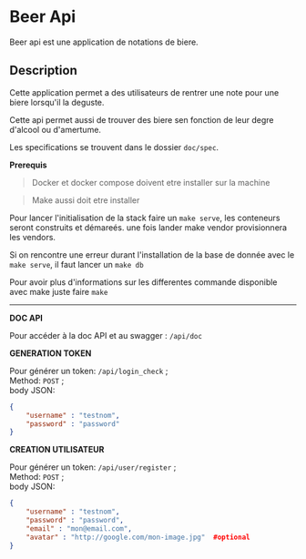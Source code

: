 # Beer Api 

Beer api est une application de notations de biere.

## Description

Cette application permet a des utilisateurs de rentrer une note pour une biere lorsqu'il la deguste.

Cette api permet aussi de trouver des biere sen fonction de leur degre d'alcool ou d'amertume.

Les specifications se trouvent dans le dossier `doc/spec`.

**Prerequis**
> Docker et docker compose doivent etre installer sur la machine

> Make aussi doit etre installer

Pour lancer l'initialisation de la stack faire un `make serve`, les conteneurs seront construits et démareés.
une fois lander make vendor provisionnera les vendors.

Si on rencontre une erreur durant l'installation de la base de donnée avec le `make serve`, il faut lancer un `make db`

Pour avoir plus d'informations sur les differentes commande disponible avec make juste faire `make`

---
**DOC API**

Pour accéder à la doc API et au swagger :
`/api/doc`

**GENERATION TOKEN**

Pour générer un token:
`/api/login_check` ; <br>
Method: `POST` ; <br>
body JSON: 
``` json
{  
    "username" : "testnom", 
    "password" : "password"
}
```

**CREATION UTILISATEUR**

Pour générer un token:
`/api/user/register` ; <br>
Method: `POST` ; <br>
body JSON: 
``` json
{  
    "username" : "testnom", 
    "password" : "password",
    "email" : "mon@email.com",
    "avatar" : "http://google.com/mon-image.jpg"  #optional
}
```